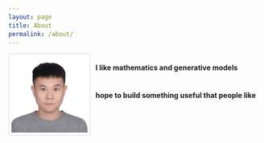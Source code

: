 ```yaml
---
layout: page
title: About
permalink: /about/
---
```


<!-- This is the base Jekyll theme. You can find out more info about customizing your Jekyll theme, as well as basic Jekyll usage documentation at [jekyllrb.com](https://jekyllrb.com/)

You can find the source code for Minima at GitHub:
[jekyll][jekyll-organization] /
[minima](https://github.com/jekyll/minima)

You can find the source code for Jekyll at GitHub:
[jekyll][jekyll-organization] /
[jekyll](https://github.com/jekyll/jekyll)


[jekyll-organization]: https://github.com/jekyll -->
<div style="display:flex">
<img src="/assets/files/photo.jpg" style="display:block;
margin-right:10px;
  border: 1px solid #ddd;
  border-radius: 4px;
  padding: 5px;
  " width="30%" />
  <div style="display:flex;
  flex-direction: column;">
<h4>I like mathematics and generative models</h4>
<h4>hope to build something useful that people like</h4>
</div>
</div>
